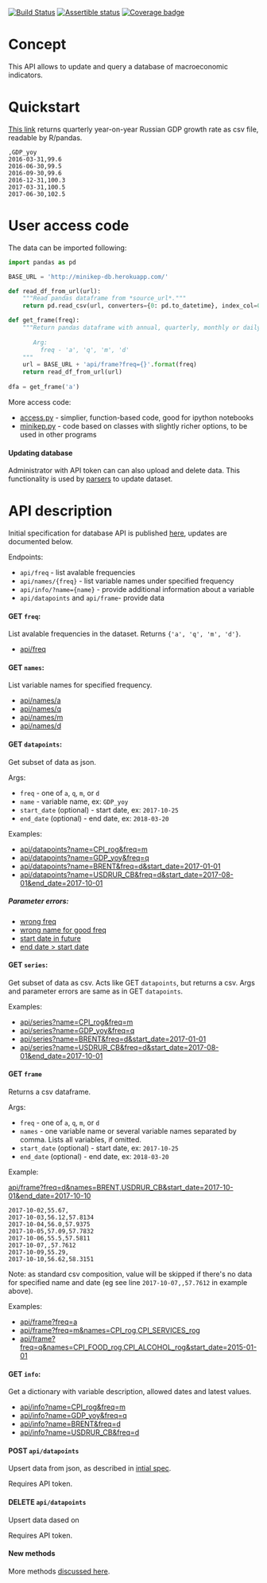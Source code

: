 [![Build Status](https://travis-ci.org/mini-kep/db.svg?branch=master)](https://travis-ci.org/mini-kep/db)
[![Assertible status](https://assertible.com/apis/56e34b07-ae3a-4248-937e-fef69d8ec2f2/status?api_token=VkiQoHOdjWU3vGv2)](https://assertible.com/dashboard#/services/56e34b07-ae3a-4248-937e-fef69d8ec2f2/results)
[![Coverage badge](https://codecov.io/gh/mini-kep/db/branch/master/graphs/badge.svg)](https://codecov.io/gh/mini-kep/db)

# Concept

This API allows to update and query a database of macroeconomic indicators. 

# Quickstart

[This link](https://minikep-db.herokuapp.com/api/series?name=GDP_yoy&freq=q&start_date=2016-01-01)
returns quarterly year-on-year Russian GDP growth rate as csv file, readable by R/pandas.

```
,GDP_yoy
2016-03-31,99.6
2016-06-30,99.5
2016-09-30,99.6
2016-12-31,100.3
2017-03-31,100.5
2017-06-30,102.5
```

# User access code

The data can be imported following:

```python 
import pandas as pd

BASE_URL = 'http://minikep-db.herokuapp.com/'

def read_df_from_url(url):
    """Read pandas dataframe from *source_url*."""
    return pd.read_csv(url, converters={0: pd.to_datetime}, index_col=0)

def get_frame(freq):
    """Return pandas dataframe with annual, quarterly, monthly or daily data.
       
       Arg:
         freq - 'a', 'q', 'm', 'd'
    """
    url = BASE_URL + 'api/frame?freq={}'.format(freq)
    return read_df_from_url(url)
    
dfa = get_frame('a')  
```

More access code:
- [access.py](https://github.com/mini-kep/db/blob/master/integration/access.py) - simplier, function-based code, good for ipython notebooks
- [minikep.py](https://github.com/mini-kep/db/blob/master/integration/minikep.py) - code based on classes with slightly richer options, to be used in other programs 
  
  
#### Updating database

Administrator with API token can can also upload and delete data. This functionality 
is used by [parsers](https://github.com/mini-kep/parsers) to update dataset.


# API description 

Initial specification for database API is published [here](https://mini-kep.github.io/documentation/database/),
updates are documented below.

Endpoints:

  - `api/freq` - list avalable frequencies
  - `api/names/{freq}` - list variable names under specified frequency 
  - `api/info/?name={name}` - provide additional information about a variable
  - `api/datapoints` and `api/frame`- provide data 

#### GET ```freq```:

List avalable frequencies in the dataset. Returns ```{'a', 'q', 'm', 'd'}```.

- [api/freq](https://minikep-db.herokuapp.com/api/freq)


#### GET ```names```:

List variable names for specified frequency.

- [api/names/a](https://minikep-db.herokuapp.com/api/names/a)
- [api/names/q](https://minikep-db.herokuapp.com/api/names/q)
- [api/names/m](https://minikep-db.herokuapp.com/api/names/m)
- [api/names/d](https://minikep-db.herokuapp.com/api/names/d)

#### GET ```datapoints```:

Get subset of data as json.

Args:
- `freq` - one of `a`, `q`, `m`, or `d` 
- `name` - variable name, ex: `GDP_yoy` 
- `start_date` (optional) - start date, ex: `2017-10-25`
- `end_date` (optional) - end date, ex: `2018-03-20`

Examples:

- [api/datapoints?name=CPI_rog&freq=m](https://minikep-db.herokuapp.com/api/datapoints?name=CPI_rog&freq=m)
- [api/datapoints?name=GDP_yoy&freq=q](https://minikep-db.herokuapp.com/api/datapoints?name=GDP_yoy&freq=q)
- [api/datapoints?name=BRENT&freq=d&start_date=2017-01-01](https://minikep-db.herokuapp.com/api/datapoints?name=BRENT&freq=d&start_date=2017-01-01)
- [api/datapoints?name=USDRUR_CB&freq=d&start_date=2017-08-01&end_date=2017-10-01](https://minikep-db.herokuapp.com/api/datapoints?name=USDRUR_CB&freq=d&start_date=2017-08-01&end_date=2017-10-01)

##### Parameter errors:
- [wrong freq](https://minikep-db.herokuapp.com/api/datapoints?name=ABC&freq=z&format=json)
- [wrong name for good freq](https://minikep-db.herokuapp.com/api/datapoints?name=ABC&freq=q&format=json)
- [start date in future](https://minikep-db.herokuapp.com/api/datapoints?name=BRENT&freq=d&start_date=2025-01-01)
- [end date > start date](https://minikep-db.herokuapp.com/api/datapoints?name=BRENT&freq=d&start_date=2015-01-01&end_date=2000-01-01)

#### GET ```series```:

Get subset of data as csv.
Acts like GET ```datapoints```, but returns a csv.
Args and parameter errors are same as in GET ```datapoints```.

Examples:

- [api/series?name=CPI_rog&freq=m](https://minikep-db.herokuapp.com/api/series?name=CPI_rog&freq=m)
- [api/series?name=GDP_yoy&freq=q](https://minikep-db.herokuapp.com/api/series?name=GDP_yoy&freq=q)
- [api/series?name=BRENT&freq=d&start_date=2017-01-01](https://minikep-db.herokuapp.com/api/series?name=BRENT&freq=d&start_date=2017-01-01)
- [api/series?name=USDRUR_CB&freq=d&start_date=2017-08-01&end_date=2017-10-01](https://minikep-db.herokuapp.com/api/series?name=USDRUR_CB&freq=d&start_date=2017-08-01&end_date=2017-10-01)


#### GET ```frame```
Returns a csv dataframe.

Args:
- `freq` - one of `a`, `q`, `m`, or `d` 
- `names` - one variable name or several variable names separated by comma. Lists all variables, if omitted.
- `start_date` (optional) - start date, ex: `2017-10-25`
- `end_date` (optional) - end date, ex: `2018-03-20`


Example:

[api/frame?freq=d&names=BRENT,USDRUR_CB&start_date=2017-10-01&end_date=2017-10-10](http://minikep-db.herokuapp.com/api/frame?freq=d&names=BRENT,USDRUR_CB&start_date=2017-10-01&end_date=2017-10-10)

```,BRENT,USDRUR_CB
2017-10-02,55.67,
2017-10-03,56.12,57.8134
2017-10-04,56.0,57.9375
2017-10-05,57.09,57.7832
2017-10-06,55.5,57.5811
2017-10-07,,57.7612
2017-10-09,55.29,
2017-10-10,56.62,58.3151
```

Note: as standard csv composition, value will be skipped if there's no data for specified name and date (eg see line `2017-10-07,,57.7612` in example above).


Examples:
- [api/frame?freq=a](http://minikep-db.herokuapp.com/api/frame?freq=a)
- [api/frame?freq=m&names=CPI_rog,CPI_SERVICES_rog](http://minikep-db.herokuapp.com/api/frame?freq=m&names=CPI_rog,CPI_SERVICES_rog)
- [api/frame?freq=q&names=CPI_FOOD_rog,CPI_ALCOHOL_rog&start_date=2015-01-01](http://minikep-db.herokuapp.com/api/frame?freq=q&names=CPI_FOOD_rog,CPI_ALCOHOL_rog&start_date=2015-01-01)

#### GET ```info```:

Get a dictionary with variable description, allowed dates and latest values.

- [api/info?name=CPI_rog&freq=m](https://minikep-db.herokuapp.com/api/info?name=CPI_rog&freq=m)
- [api/info?name=GDP_yoy&freq=q](https://minikep-db.herokuapp.com/api/info?name=GDP_yoy&freq=q)
- [api/info?name=BRENT&freq=d](https://minikep-db.herokuapp.com/api/info?name=BRENT&freq=d)
- [api/info?name=USDRUR_CB&freq=d](https://minikep-db.herokuapp.com/api/info?name=USDRUR_CB&freq=d)

#### POST ```api/datapoints``` 

Upsert data from json, as described in [intial spec](https://mini-kep.github.io/documentation/database/#post).

Requires API token.

#### DELETE ```api/datapoints``` 

Upsert data dased on 

Requires API token.

#### New methods

More methods [discussed here](https://github.com/mini-kep/db/issues/8#issuecomment-336152762).


